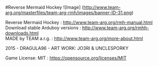 #Reverse Mermaid Hockey
![Image]
(http://www.team-arg.org/masterfiles/team-arg-rmh/images/banner-ID-31.png)

Reverse Mermaid Hockey : http://www.team-arg.org/rmh-manual.html  
Download stable Arduboy versions :  http://www.team-arg.org/rmhh-downloads.html  
MADE by TEAM a.r.g. : http://www.team-arg.org/more-about.html

2015 - DRAGULA96 - ART WORK: JO3RI & UNCLESPORKY

Game License: MIT : https://opensource.org/licenses/MIT

